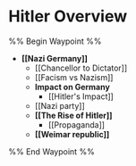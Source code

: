 # Hitler Overview

%% Begin Waypoint %%
- **[[Nazi Germany]]**
	- [[Chancellor to Dictator]]
	- [[Facism vs Nazism]]
	- **Impact on Germany**
		- [[Hitler's Impact]]
	- [[Nazi party]]
	- **[[The Rise of Hitler]]**
		- [[Propaganda]]
	- **[[Weimar republic]]**


%% End Waypoint %%